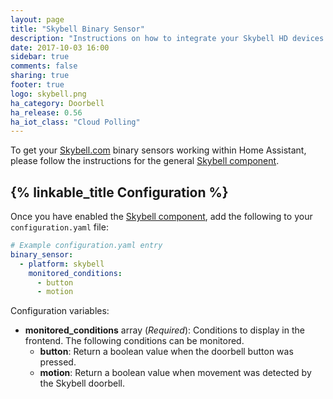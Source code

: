 ```yaml
---
layout: page
title: "Skybell Binary Sensor"
description: "Instructions on how to integrate your Skybell HD devices within Home Assistant."
date: 2017-10-03 16:00
sidebar: true
comments: false
sharing: true
footer: true
logo: skybell.png
ha_category: Doorbell
ha_release: 0.56
ha_iot_class: "Cloud Polling"
---
```


To get your [Skybell.com](https://skybell.com/) binary sensors working within Home Assistant, please follow the instructions for the general [Skybell component](/components/skybell).

## {% linkable_title Configuration %}

Once you have enabled the [Skybell component](/components/skybell), add the following to your `configuration.yaml` file:

```yaml
# Example configuration.yaml entry
binary_sensor:
  - platform: skybell
    monitored_conditions:
      - button
      - motion
```

Configuration variables:

- **monitored_conditions** array (*Required*): Conditions to display in the frontend. The following conditions can be monitored.
  - **button**: Return a boolean value when the doorbell button was pressed.
  - **motion**: Return a boolean value when movement was detected by the Skybell doorbell.
